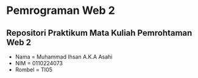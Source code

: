 # Pemrograman Web 2
## Repositori Praktikum Mata Kuliah Pemrohtaman Web 2

- Nama = Muhammad Ihsan A.K.A Asahi
- NIM = 0110224073
- Rombel = TI05